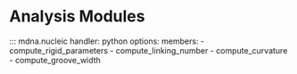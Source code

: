 # Analysis Modules

<!-- ## Rigid Base Parameters
::: mdna.nucleic.compute_rigid_parameters

## Linking Number
::: mdna.nucleic.compute_linking_number

## Curvature
::: mdna.nucleic.compute_curvature

## Groove Widths
::: mdna.nucleic.compute_groove_width -->


::: mdna.nucleic
    handler: python
    options:
      members:
        - compute_rigid_parameters
        - compute_linking_number
        - compute_curvature
        - compute_groove_width
